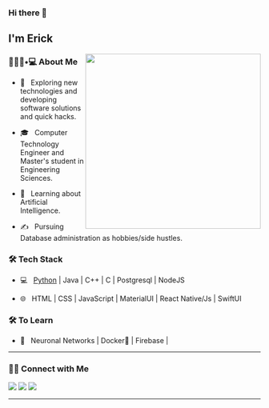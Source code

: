 ### Hi there 👋<h2> I'm Erick</h2>

<img src="https://media.giphy.com/media/ve43TyDQ3B4me7d22z/giphy.gif" width="350" align='right'>

<h3> 🧔🏻‍♂️•💻 About Me </h3>



- 🤔 &nbsp; Exploring new technologies and developing software solutions and quick hacks.

- 🎓 &nbsp; Computer Technology Engineer and Master's student in Engineering Sciences.

- 🌱 &nbsp; Learning about Artificial Intelligence.

- ✍️ &nbsp; Pursuing Database administration as hobbies/side hustles.



<h3>🛠 Tech Stack</h3>



- 💻 &nbsp; [Python](https://img.shields.io/badge/Python-3776AB?style=for-the-badge&logo=python&logoColor=white) | Java | C++ | C | Postgresql | NodeJS 

- 🌐 &nbsp; HTML | CSS | JavaScript | MaterialUI | React Native/Js | SwiftUI

<!--

- 🛢 &nbsp; Postgresql | Firebase

- 🔧 &nbsp; Git | Markdown

- 🖥 &nbsp; Illustrator| Photoshop | PremierePro 

-->



<h3>🛠 To Learn</h3>

- 🔧 &nbsp; Neuronal Networks | Docker🐳 | Firebase | 

<hr>


<h3> 🤝🏻 Connect with Me </h3>

<p align="left">
<a href="https://www.notion.so/alecspace/CV-Ing-Erick-Alejandro-Borges-Galindo-7a669d0803554391a81a9ceb09963ec8"><img src="https://img.shields.io/badge/-ErickBorges%20CV-3423A6?style=flat&logo=Google-Chrome&logoColor=white"/></a>
<a href="https://www.linkedin.com/in/erick-borges-galindo"><img src="https://img.shields.io/badge/-Erick%20Borges-0077B5?style=flat&logo=Linkedin&logoColor=white"/></a>
<a href="mailto:erick.borges@outlook.es"><img src="https://img.shields.io/badge/-erick.borges@outlook.es-D14836?style=flat&logo=Gmail&logoColor=white"/></a>
</p>











<hr>




